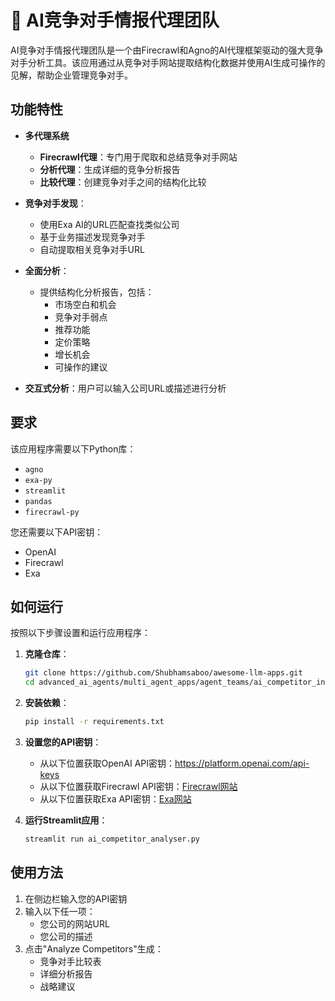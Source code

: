 # 🧲 AI竞争对手情报代理团队

AI竞争对手情报代理团队是一个由Firecrawl和Agno的AI代理框架驱动的强大竞争对手分析工具。该应用通过从竞争对手网站提取结构化数据并使用AI生成可操作的见解，帮助企业管理竞争对手。

## 功能特性

- **多代理系统**
    - **Firecrawl代理**：专门用于爬取和总结竞争对手网站
    - **分析代理**：生成详细的竞争分析报告
    - **比较代理**：创建竞争对手之间的结构化比较

- **竞争对手发现**：
  - 使用Exa AI的URL匹配查找类似公司
  - 基于业务描述发现竞争对手
  - 自动提取相关竞争对手URL

- **全面分析**：
  - 提供结构化分析报告，包括：
    - 市场空白和机会
    - 竞争对手弱点
    - 推荐功能
    - 定价策略
    - 增长机会
    - 可操作的建议

- **交互式分析**：用户可以输入公司URL或描述进行分析

## 要求

该应用程序需要以下Python库：

- `agno`
- `exa-py`
- `streamlit`
- `pandas`
- `firecrawl-py`

您还需要以下API密钥：
- OpenAI
- Firecrawl
- Exa

## 如何运行

按照以下步骤设置和运行应用程序：

1. **克隆仓库**：
   ```bash
   git clone https://github.com/Shubhamsaboo/awesome-llm-apps.git
   cd advanced_ai_agents/multi_agent_apps/agent_teams/ai_competitor_intelligence_agent_team
   ```

2. **安装依赖**：
    ```bash
    pip install -r requirements.txt
    ```

3. **设置您的API密钥**：
    - 从以下位置获取OpenAI API密钥：https://platform.openai.com/api-keys
    - 从以下位置获取Firecrawl API密钥：[Firecrawl网站](https://www.firecrawl.dev/app/api-keys)
    - 从以下位置获取Exa API密钥：[Exa网站](https://dashboard.exa.ai/api-keys)

4. **运行Streamlit应用**：
    ```bash
    streamlit run ai_competitor_analyser.py
    ```

## 使用方法

1. 在侧边栏输入您的API密钥
2. 输入以下任一项：
   - 您公司的网站URL
   - 您公司的描述
3. 点击"Analyze Competitors"生成：
   - 竞争对手比较表
   - 详细分析报告
   - 战略建议